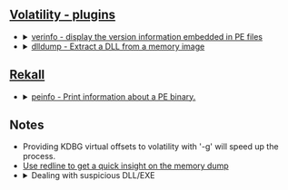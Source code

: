 ## [Volatility - plugins](https://github.com/volatilityfoundation/volatility/wiki/Command-Reference)

<ul>
   <li>
      <details>
         <summary><a href="https://github.com/volatilityfoundation/volatility/wiki/Command-Reference#verinfo">verinfo - display the version information embedded in PE files</a></summary>
         <ul>
            <li>
               Important Parameters
               <ul>
                  <li>-o <code>offset of module to dump version info from</code></li>
                  <li>-r <code>regex to dump info from</code></li>
                  <li>-i <code>ignore case in regex</code></li>
               </ul>
            </li>
            <li>
               Investigative Notes
               <ul>
                  <li>Used to examine process memory allocations</li>
                  <li>Can help locate injected code, including executable code not in the loaded modules list</li>
               </ul>
            </li>
         </ul>
      </details>
   </li>
      <li>
      <details>
         <summary><a href="https://github.com/volatilityfoundation/volatility/wiki/Command-Reference#dlldump">dlldump - Extract a DLL from a memory image</a></summary>
         <ul>
            <li>
               Important Parameters
               <ul>
                  <li>-p <code>PID to dump DLLs from</code></li>
                  <li>-D <code>Dump directory</code></li>
                  <li>-u <code>Suppress safety checks</code></li>
                  <li>-r <code>Regex for DLLs to match</code></li>
                  <li>-i <code>Make the regex case insensitive</code></li>
                  <li>-o <code>Offset (dump DLLs with this physical offset)</code></li>
                  <li>-b <code>Offset (dump DLL with this virtual base address)</code></li>
               </ul>
            </li>
            <li>
               Investigative Notes
               <ul>
                  <li>Filter carefully to reduce output</li>
               </ul>
            </li>
         </ul>
      </details>
   </li>
</ul>

## [Rekall](https://rekall.readthedocs.io/en/latest/plugins.html)

<ul>
   <li>
      <details>
         <summary><a href="https://rekall.readthedocs.io/en/latest/plugins.html#peinfo-peinfo">peinfo - Print information about a PE binary.</a></summary>
         <ul>
            <li>
               Investigative Notes
               <ul>
                  <li>Can be used for preliminary capability analysis on memory-mapped or disk files</li>
               </ul>
            </li>
         </ul>
      </details>
   </li>
</ul>

## Notes
<ul>
   <li>Providing KDBG virtual offsets to volatility with '-g' will speed up the process.</li>
   <li><a href="https://www.fireeye.com/content/dam/fireeye-www/services/freeware/ug-redline.pdf">Use redline to get a quick insight on the memory dump</a></li>
   <li>
      <details>
         <summary>Dealing with suspicious DLL/EXE</summary>
         <ul>
            <li>Dump DLL/EXE</li>
            <li>Use strings to look for Indicators of Packing and Persistence</li>
            <li>Submit DLL/EXE to online services as VirusTotal</li>
         </ul>
      </details>
   </li>
</ul>
